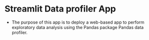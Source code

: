 # Streamlit Data profiler App
- The purpose of this app is to deploy a web-based app to perform exploratory data analysis using the Pandas package Pandas data profiler.
